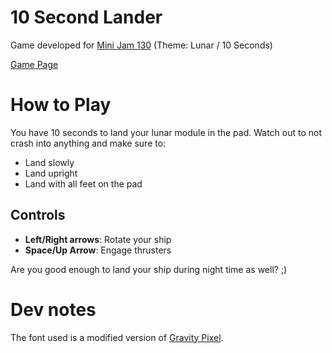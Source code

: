 10 Second Lander
=================

Game developed for [Mini Jam 130](https://itch.io/jam/mini-jam-130-lunar) (Theme: Lunar / 10 Seconds)

[Game Page](https://jd557.itch.io/10-second-lander)

# How to Play

You have 10 seconds to land your lunar module in the pad.
Watch out to not crash into anything and make sure to:
- Land slowly
- Land upright
- Land with all feet on the pad

## Controls
- **Left/Right arrows**: Rotate your ship
- **Space/Up Arrow**: Engage thrusters

Are you good enough to land your ship during night time as well? ;)

# Dev notes

The font used is a modified version of [Gravity Pixel](https://jotson.itch.io/gravity-pixel-font).
